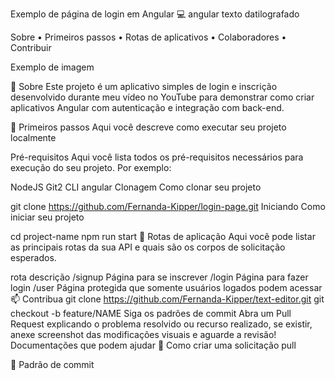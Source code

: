 Exemplo de página de login em Angular 💻
angular texto datilografado

Sobre • Primeiros passos • Rotas de aplicativos • Colaboradores • Contribuir

Exemplo de imagem

📌 Sobre
Este projeto é um aplicativo simples de login e inscrição desenvolvido durante meu vídeo no YouTube para demonstrar como criar aplicativos Angular com autenticação e integração com back-end.

🚀 Primeiros passos
Aqui você descreve como executar seu projeto localmente

Pré-requisitos
Aqui você lista todos os pré-requisitos necessários para execução do seu projeto. Por exemplo:

NodeJS
Git2
CLI angular
Clonagem
Como clonar seu projeto

git clone https://github.com/Fernanda-Kipper/login-page.git
Iniciando
Como iniciar seu projeto

cd project-name
npm run start
📍 Rotas de aplicação
Aqui você pode listar as principais rotas da sua API e quais são os corpos de solicitação esperados.​

rota	descrição
/signup	Página para se inscrever
/login	Página para fazer login
/user	Página protegida que somente usuários logados podem acessar
📫 Contribua
git clone https://github.com/Fernanda-Kipper/text-editor.git
git checkout -b feature/NAME
Siga os padrões de commit
Abra um Pull Request explicando o problema resolvido ou recurso realizado, se existir, anexe screenshot das modificações visuais e aguarde a revisão!
Documentações que podem ajudar
📝 Como criar uma solicitação pull

💾 Padrão de commit
